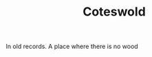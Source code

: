 ---
title: Coteswold
letter: C
permalink: "/definitions/bld-coteswold.html"
body: In old records. A place where there is no wood
published_at: '2018-07-07'
source: Black's Law Dictionary 2nd Ed (1910)
layout: post
---